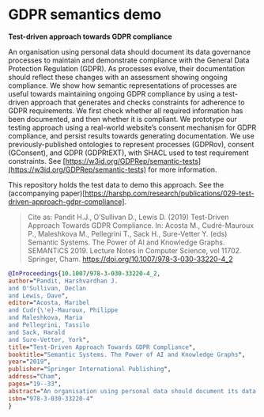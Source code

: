# GDPR semantics demo

**Test-driven approach towards GDPR compliance**

An organisation using personal data should document its data governance processes to maintain and demonstrate compliance with the General Data Protection Regulation (GDPR). As processes evolve, their documentation should reflect these changes with an assessment showing ongoing compliance. We show how semantic representations of processes are useful towards maintaining ongoing GDPR compliance by using a test-driven approach that generates and checks constraints for adherence to GDPR requirements. We first check whether all required information has been documented, and then whether it is compliant. We prototype our testing approach using a real-world website’s consent mechanism for GDPR compliance, and persist results towards generating documentation. We use previously-published ontologies to represent processes (GDPRov), consent (GConsent), and GDPR (GDPRtEXT), with SHACL used to test requirement constraints.
See [https://w3id.org/GDPRep/semantic-tests](https://w3id.org/GDPRep/semantic-tests) for more information.

This repository holds the test data to demo this approach. See the (accompanying paper)[https://harshp.com/research/publications/029-test-driven-approach-gdpr-compliance].

> Cite as: Pandit H.J., O’Sullivan D., Lewis D. (2019) Test-Driven Approach Towards GDPR Compliance. In: Acosta M., Cudré-Mauroux P., Maleshkova M., Pellegrini T., Sack H., Sure-Vetter Y. (eds) Semantic Systems. The Power of AI and Knowledge Graphs. SEMANTiCS 2019. Lecture Notes in Computer Science, vol 11702. Springer, Cham. https://doi.org/10.1007/978-3-030-33220-4_2

```bibtex
@InProceedings{10.1007/978-3-030-33220-4_2,
author="Pandit, Harshvardhan J.
and O'Sullivan, Declan
and Lewis, Dave",
editor="Acosta, Maribel
and Cudr{\'e}-Mauroux, Philippe
and Maleshkova, Maria
and Pellegrini, Tassilo
and Sack, Harald
and Sure-Vetter, York",
title="Test-Driven Approach Towards GDPR Compliance",
booktitle="Semantic Systems. The Power of AI and Knowledge Graphs",
year="2019",
publisher="Springer International Publishing",
address="Cham",
pages="19--33",
abstract="An organisation using personal data should document its data governance processes to maintain and demonstrate compliance with the General Data Protection Regulation (GDPR). As processes evolve, their documentation should reflect these changes with an assessment showing ongoing compliance. Through this paper, we show how semantic representations of processes are useful towards maintaining ongoing GDPR compliance by using a test-driven approach that generates and checks constraints for adherence to GDPR requirements. We first check whether all required information has been documented, and then whether it is compliant. We prototype our testing approach using a real-world website's consent mechanism for GDPR compliance, and persist results towards generating documentation. We use previously-published ontologies to represent processes (GDPRov), consent (GConsent), and GDPR (GDPRtEXT), with SHACL used to test requirement constraints.",
isbn="978-3-030-33220-4"
}

```